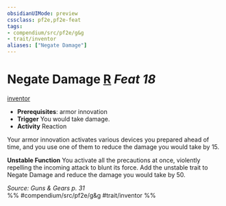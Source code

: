 ```yaml
---
obsidianUIMode: preview
cssclass: pf2e,pf2e-feat
tags:
- compendium/src/pf2e/g&g
- trait/inventor
aliases: ["Negate Damage"]
---
```

# Negate Damage  [R](chapter-9-playing-the-game.md#Actions "Reaction") *Feat 18*  
[inventor](Reference/Rules/Traits/inventor-g-g.md "Inventor Class Trait")  

- **Prerequisites**: armor innovation
- **Trigger** You would take damage.
- **Activity** Reaction

Your armor innovation activates various devices you prepared ahead of time, and you use one of them to reduce the damage you would take by 15.

**Unstable Function** You activate all the precautions at once, violently repelling the incoming attack to blunt its force. Add the unstable trait to Negate Damage and reduce the damage you would take by 50.

*Source: Guns & Gears p. 31*  
%% #compendium/src/pf2e/g&g #trait/inventor %%